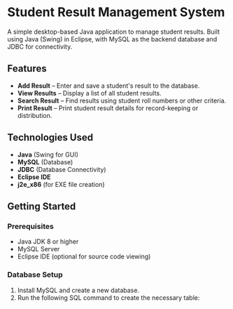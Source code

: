 # Student Result Management System

A simple desktop-based Java application to manage student results. Built using Java (Swing) in Eclipse, with MySQL as the backend database and JDBC for connectivity.

## Features

- **Add Result** – Enter and save a student's result to the database.
- **View Results** – Display a list of all student results.
- **Search Result** – Find results using student roll numbers or other criteria.
- **Print Result** – Print student result details for record-keeping or distribution.

## Technologies Used

- **Java** (Swing for GUI)
- **MySQL** (Database)
- **JDBC** (Database Connectivity)
- **Eclipse IDE**
- **j2e_x86** (for EXE file creation)

## Getting Started

### Prerequisites

- Java JDK 8 or higher
- MySQL Server
- Eclipse IDE (optional for source code viewing)

### Database Setup

1. Install MySQL and create a new database.
2. Run the following SQL command to create the necessary table:


